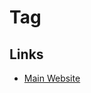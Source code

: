# Tag

## Links

- [Main Website](https://shadcn-tag-input.vercel.app)

<!--
Best Example

https://github.com/gokulkrishh/bmrk.cc/blob/main/components/card/tag-list.tsx
-->
